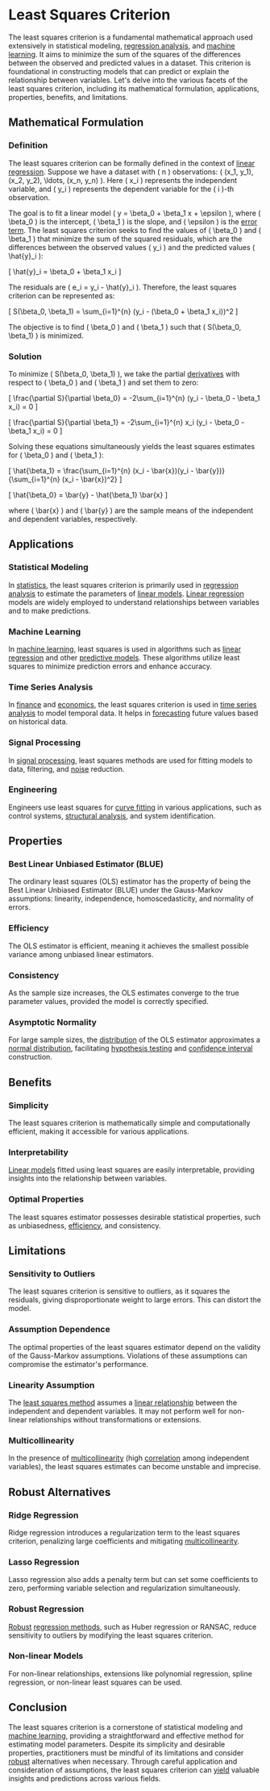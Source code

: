 # Least Squares Criterion

The least squares criterion is a fundamental mathematical approach used extensively in statistical modeling, [regression analysis](../r/regression_analysis.md), and [machine learning](../m/machine_learning.md). It aims to minimize the sum of the squares of the differences between the observed and predicted values in a dataset. This criterion is foundational in constructing models that can predict or explain the relationship between variables. Let's delve into the various facets of the least squares criterion, including its mathematical formulation, applications, properties, benefits, and limitations.

## Mathematical Formulation

### Definition
The least squares criterion can be formally defined in the context of [linear regression](../l/linear_regression.md). Suppose we have a dataset with \( n \) observations: \( (x_1, y_1), (x_2, y_2), \ldots, (x_n, y_n) \). Here \( x_i \) represents the independent variable, and \( y_i \) represents the dependent variable for the \( i \)-th observation.

The goal is to fit a linear model \( y = \beta_0 + \beta_1 x + \epsilon \), where \( \beta_0 \) is the intercept, \( \beta_1 \) is the slope, and \( \epsilon \) is the [error term](../e/error_term.md). The least squares criterion seeks to find the values of \( \beta_0 \) and \( \beta_1 \) that minimize the sum of the squared residuals, which are the differences between the observed values \( y_i \) and the predicted values \( \hat{y}_i \):

\[ \hat{y}_i = \beta_0 + \beta_1 x_i \]

The residuals are \( e_i = y_i - \hat{y}_i \). Therefore, the least squares criterion can be represented as:

\[ S(\beta_0, \beta_1) = \sum_{i=1}^{n} (y_i - (\beta_0 + \beta_1 x_i))^2 \]

The objective is to find \( \beta_0 \) and \( \beta_1 \) such that \( S(\beta_0, \beta_1) \) is minimized.

### Solution
To minimize \( S(\beta_0, \beta_1) \), we take the partial [derivatives](../d/derivatives.md) with respect to \( \beta_0 \) and \( \beta_1 \) and set them to zero:

\[ \frac{\partial S}{\partial \beta_0} = -2\sum_{i=1}^{n} (y_i - \beta_0 - \beta_1 x_i) = 0 \]

\[ \frac{\partial S}{\partial \beta_1} = -2\sum_{i=1}^{n} x_i (y_i - \beta_0 - \beta_1 x_i) = 0 \]

Solving these equations simultaneously yields the least squares estimates for \( \beta_0 \) and \( \beta_1 \):

\[ \hat{\beta_1} = \frac{\sum_{i=1}^{n} (x_i - \bar{x})(y_i - \bar{y})}{\sum_{i=1}^{n} (x_i - \bar{x})^2} \]

\[ \hat{\beta_0} = \bar{y} - \hat{\beta_1} \bar{x} \]

where \( \bar{x} \) and \( \bar{y} \) are the sample means of the independent and dependent variables, respectively.

## Applications

### Statistical Modeling
In [statistics](../s/statistics.md), the least squares criterion is primarily used in [regression analysis](../r/regression_analysis.md) to estimate the parameters of [linear models](../l/linear_models_in_trading.md). [Linear regression](../l/linear_regression.md) models are widely employed to understand relationships between variables and to make predictions.

### Machine Learning
In [machine learning](../m/machine_learning.md), least squares is used in algorithms such as [linear regression](../l/linear_regression.md) and other [predictive models](../p/predictive_models_in_trading.md). These algorithms utilize least squares to minimize prediction errors and enhance accuracy.

### Time Series Analysis
In [finance](../f/finance.md) and [economics](../e/economics.md), the least squares criterion is used in [time series analysis](../t/time_series_analysis.md) to model temporal data. It helps in [forecasting](../f/forecasting.md) future values based on historical data.

### Signal Processing
In [signal processing](../s/signal_processing_in_trading.md), least squares methods are used for fitting models to data, filtering, and [noise](../n/noise.md) reduction.

### Engineering
Engineers use least squares for [curve fitting](../c/curve_fitting_in_trading.md) in various applications, such as control systems, [structural analysis](../s/structural_analysis_in_trading.md), and system identification.

## Properties

### Best Linear Unbiased Estimator (BLUE)
The ordinary least squares (OLS) estimator has the property of being the Best Linear Unbiased Estimator (BLUE) under the Gauss-Markov assumptions: linearity, independence, homoscedasticity, and normality of errors.

### Efficiency
The OLS estimator is efficient, meaning it achieves the smallest possible variance among unbiased linear estimators.

### Consistency
As the sample size increases, the OLS estimates converge to the true parameter values, provided the model is correctly specified.

### Asymptotic Normality
For large sample sizes, the [distribution](../d/distribution.md) of the OLS estimator approximates a [normal distribution](../n/normal_distribution_in_trading.md), facilitating [hypothesis testing](../h/hypothesis_testing.md) and [confidence interval](../c/confidence_interval.md) construction.

## Benefits

### Simplicity
The least squares criterion is mathematically simple and computationally efficient, making it accessible for various applications.

### Interpretability
[Linear models](../l/linear_models_in_trading.md) fitted using least squares are easily interpretable, providing insights into the relationship between variables.

### Optimal Properties
The least squares estimator possesses desirable statistical properties, such as unbiasedness, [efficiency](../e/efficiency.md), and consistency.

## Limitations

### Sensitivity to Outliers
The least squares criterion is sensitive to outliers, as it squares the residuals, giving disproportionate weight to large errors. This can distort the model.

### Assumption Dependence
The optimal properties of the least squares estimator depend on the validity of the Gauss-Markov assumptions. Violations of these assumptions can compromise the estimator's performance.

### Linearity Assumption
The [least squares method](../l/least_squares_method.md) assumes a [linear relationship](../l/linear_relationship.md) between the independent and dependent variables. It may not perform well for non-linear relationships without transformations or extensions.

### Multicollinearity
In the presence of [multicollinearity](../m/multicollinearity.md) (high [correlation](../c/correlation.md) among independent variables), the least squares estimates can become unstable and imprecise.

## Robust Alternatives

### Ridge Regression
Ridge regression introduces a regularization term to the least squares criterion, penalizing large coefficients and mitigating [multicollinearity](../m/multicollinearity.md).

### Lasso Regression
Lasso regression also adds a penalty term but can set some coefficients to zero, performing variable selection and regularization simultaneously.

### Robust Regression
[Robust](../r/robust.md) [regression methods](../r/regression_methods_in_trading.md), such as Huber regression or RANSAC, reduce sensitivity to outliers by modifying the least squares criterion.

### Non-linear Models
For non-linear relationships, extensions like polynomial regression, spline regression, or non-linear least squares can be used.

## Conclusion

The least squares criterion is a cornerstone of statistical modeling and [machine learning](../m/machine_learning.md), providing a straightforward and effective method for estimating model parameters. Despite its simplicity and desirable properties, practitioners must be mindful of its limitations and consider [robust](../r/robust.md) alternatives when necessary. Through careful application and consideration of assumptions, the least squares criterion can [yield](../y/yield.md) valuable insights and predictions across various fields.